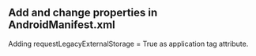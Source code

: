 ## Add and change properties in AndroidManifest.xml
Adding requestLegacyExternalStorage = True as application tag attribute.